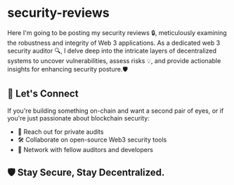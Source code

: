 # security-reviews
Here I'm going to be posting my security reviews 🔒, meticulously examining the robustness and integrity of Web 3 applications. As a dedicated web 3 security auditor 🔍, I delve deep into the intricate layers of decentralized systems to uncover vulnerabilities, assess risks 💡, and provide actionable insights for enhancing security posture.🛡️

## 💬 Let's Connect

If you're building something on-chain and want a second pair of eyes, or if you're just passionate about blockchain security:

- 🧠 Reach out for private audits
- 🛠 Collaborate on open-source Web3 security tools
- 🤝 Network with fellow auditors and developers

## 🛡️ Stay Secure, Stay Decentralized.
